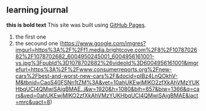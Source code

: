 ## learning journal
**this is bold text**
This site was built using [GitHub Pages](https://encrypted-tbn0.gstatic.com/images?q=tbn:ANd9GcQ5j2ffQvwu0bduF-7G3ObZcoilllBxnIR4GLEtrcTCiKkZiWyjSg).
1. the first one
2. the secound one
(https://www.google.com/imgres?imgurl=https%3A%2F%2Ff1.media.brightcove.com%2F8%2F1078702682%2F1078702682_6004950245001_6004956161001-vs.jpg%3FpubId%3D1078702682%26videoId%3D6004956161001&imgrefurl=https%3A%2F%2Fwww.consumerreports.org%2Fnew-cars%2Fbest-and-worst-new-cars%2F&docid=pIBz4LnQOkhV-M&tbnid=CaoS40FSNn1tZM%3A&vet=10ahUKEwjMlKO2zfXkAhVMzYUKHbqUCI4QMwiSAigBMAE..i&w=1920&h=1080&bih=657&biw=1366&q=cars&ved=0ahUKEwjMlKO2zfXkAhVMzYUKHbqUCI4QMwiSAigBMAE&iact=mrc&uact=8)
